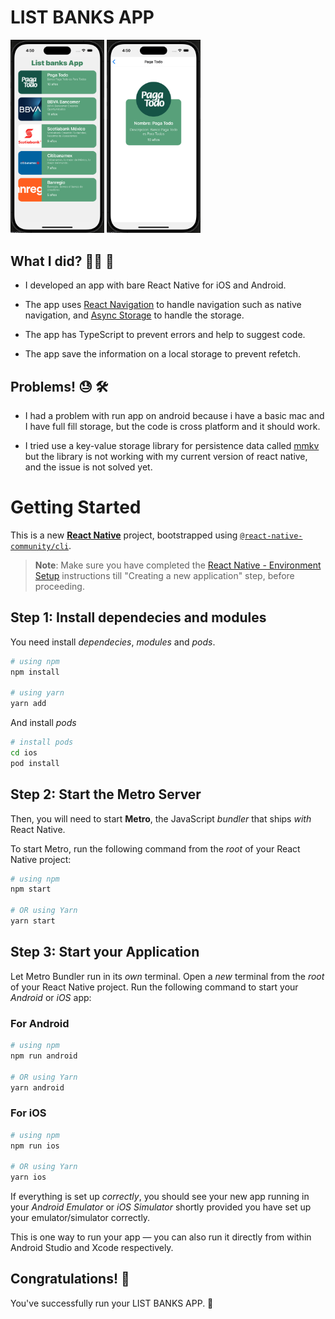 # LIST BANKS APP

<img src="docs/cover1.png" width="150"/>
<img src="docs/cover2.png" width="150"/>

## What I did? :man_technologist: :iphone:

- I developed an app with bare React Native for iOS and Android.

- The app uses [React Navigation](https://reactnavigation.org/) to handle navigation such as native navigation, and [Async Storage](https://react-native-async-storage.github.io/async-storage/) to handle the storage.

- The app has TypeScript to prevent errors and help to suggest code.

- The app save the information on a local storage to prevent refetch.

## Problems! :sweat: :hammer_and_wrench:

- I had a problem with run app on android because i have a basic mac and I have full fill storage, but the code is cross platform and it should work.

- I tried use a key-value storage library for persistence data called [mmkv](https://github.com/mrousavy/react-native-mmkv/issues/723) but the library is not working with my current version of react native, and the issue is not solved yet.

# Getting Started

This is a new [**React Native**](https://reactnative.dev) project, bootstrapped using [`@react-native-community/cli`](https://github.com/react-native-community/cli).

> **Note**: Make sure you have completed the [React Native - Environment Setup](https://reactnative.dev/docs/environment-setup) instructions till "Creating a new application" step, before proceeding.

## Step 1: Install dependecies and modules

You need install _dependecies_, _modules_ and _pods_.

```bash
# using npm
npm install

# using yarn
yarn add
```

And install _pods_

```bash
# install pods
cd ios
pod install
```

## Step 2: Start the Metro Server

Then, you will need to start **Metro**, the JavaScript _bundler_ that ships _with_ React Native.

To start Metro, run the following command from the _root_ of your React Native project:

```bash
# using npm
npm start

# OR using Yarn
yarn start
```

## Step 3: Start your Application

Let Metro Bundler run in its _own_ terminal. Open a _new_ terminal from the _root_ of your React Native project. Run the following command to start your _Android_ or _iOS_ app:

### For Android

```bash
# using npm
npm run android

# OR using Yarn
yarn android
```

### For iOS

```bash
# using npm
npm run ios

# OR using Yarn
yarn ios
```

If everything is set up _correctly_, you should see your new app running in your _Android Emulator_ or _iOS Simulator_ shortly provided you have set up your emulator/simulator correctly.

This is one way to run your app — you can also run it directly from within Android Studio and Xcode respectively.

## Congratulations! :tada:

You've successfully run your LIST BANKS APP. :partying_face:
